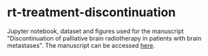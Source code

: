 # rt-treatment-discontinuation
Jupyter notebook, dataset and figures used for the manuscript "Discontinuation of palliative brain radiotherapy in patients with brain metastases".
The manuscript can be accessed [here](https://www.mdpi.com/2077-0383/13/12/3603).
